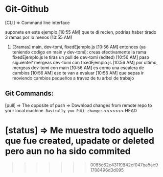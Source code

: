 # Git-Github 

[CLI] => Command line interface

suponete en este ejemplo
[10:55 AM]
que te di recien, podrias haber tirado 3 ramas por lo menos
[10:55 AM]
1) [3ramas] main, dev-tomi, fixedEjemplo.js
[10:56 AM]
entonces (ya teniendo codigo en main y dev-tomi): creas efectivamente la rama fixedEjemplo.js le tiras un pull de dev-tomi (edited)
[10:56 AM]
paso siguiente? mergeas dev-tomi con fixedEjemplo.js
[10:56 AM]
por ultimo, mergeas dev-tomi con main
[10:56 AM]
es como una escalera de cambios
[10:56 AM]
eso te van a evaluar
[10:56 AM]
que sepas ir moviendo cambios pequeños a travez de tu arbol de trabajo

## Git Commands:

[pull] => The opposite of push => Download changes from remote repo to your local machine.
`Basically you PULL changes` 
<<<<<<< HEAD

[status] => Me muestra todo aquello que fue created, upadate or deleted pero aun no ha sido commited
=======
>>>>>>> 0065c62e43119842cf047ba5ae91708496d3d095
